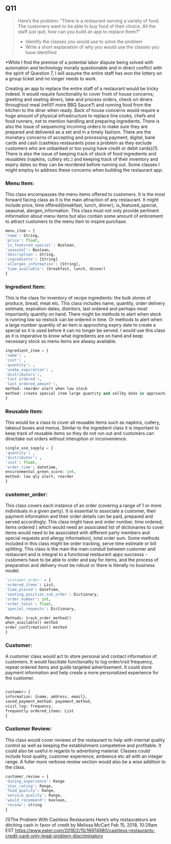 ## Q11

>Here’s the problem: “There is a restaurant serving a variety of food. The customers want to be able to buy food of their choice. All the staff just quit, how can you build an app to replace them?” 
> - Identify the classes you would use to solve the problem 
> - Write a short explanation of why you would use the classes you have identified

*While I find the premise of a potential labor dispute being solved with automation and technology morally questionable and in direct conflict with the spirit of Question 7, I will assume the entire staff has won the lottery on a group ticket and no longer needs to work.

Creating an app to replace the entire staff of a restaurant would be tricky indeed. It would require functionality to cover front of house concerns; greeting and seating diners, take and process orders, check on diners throughout meal (refill? more BBQ Sauce?) and running food from the kitchen to the diner when ready. Back of house concerns would require a huge amount of physical infrastructure to replace line cooks, chefs and food runners, not to mention handling and preparing ingredients. There is also the issue of sequencing incoming orders to make sure they are prepared and delivered as a set and in a timely fashion. There are the monetary concerns of accepting and processing payment; digital, bank cards and cash (cashless restaurants pose a problem as they exclude customers who are unbanked or too young have credit or debit cards)(1). There is also the issue of keeping track of stock of food ingredients and reusables (napkins, cutlery etc.) and keeping track of their inventory and expiry dates so they can be reordered before running out. Some classes I might employ to address these concerns when building the restaurant app:

### Menu Item: 
This class encompasses the menu items offered to customers. It is the most forward facing class as it is the main attraction of any restaurant. It might include price, time offered(breakfast, lunch, dinner), is_featured_special, seasonal, alergen_information. This class must not only provide pertinent information about menu items but also contain some amount of enticement to attract customers to the menu item to inspire purchase. 
```Python 
menu_item = {
'name': String,
'price': float,
'is_featured_special': Boolean,
'seasonal': Boolean,
'description': String,
'ingredients': [String]
'allergen_information': [String],
'time_available': (breakfast, lunch, dinner)
}
```


### Ingredient Item:
This is the class for inventory of recipe ingredients: the bulk stores of produce, bread, meat etc. This class includes name, quantity, order delivery estimate, expiration dates, distritors, last ordered and perhaps most importantly quantity on hand. There might be methods to alert when stock is running low so restock can be ordered in time. Or methods to alert when a large number quantity of an item is approching expiry date to create a special so it is used before it can no longer be served. I would use this class as it is imperative to know what ingredients are on hand and keep necessary stock so menu items are alwasy available. 
```Python 
ingredient_item = { 
'name': ,
'cost': ,
'quantity': ,
'useby_expiration': ,
'distributors':,
'last ordered':,
'last_ordered_amount':,
method: reorder alert when low stock
method: create special item large quantity and sellby date is approaching
}
```

### Reusable Item:
This would be a class to cover all reusable items such as napkins, cutlery, takeout boxes and menus. Similar to the ingredient class it is important to keep track of reusable items so they do not run out and customers can dine/take out orders without interuption or inconvenience. 
```Python
single_use_supply = {
'quantity': ,
'distributor': ,
'cost': float,
'order_time': datetime,
environmental_green_score: int,
method: low qty alert, reorder
}
```

### customer_order:
This class covers each instance of an order (covering a range of 1 or more individuals in a given party). It is essential to associate a customer, their payment information and their order details can be paid, prepared and served accordingly. This class might have and order number, time ordered, items ordered ( which would need an associated list of dictionaries to cover items would need to be associated with different party members and special requests and allergy information), total order sum. Some methods included in this class might be order tracking, serve time estimate or bill splitting. This class is the main the main conduit between customer and restaurant and is integral to a functional restaurant apps successs - customers have to be able to order and pay for items, and the process of preparation and delivery must be robust or there is literally no business model. 
```Python
'customer_order' = {
'ordered_items': List,
'time_placed': DateTime,
'seating_position_sub_order': Dictionary,
'order_number': int,
'order_total': float,
'special_requests': Dictionary,

Methods: track_order_method()
when_available() method
order_confirmation() method
}
```

### Customer:
A customer class would act to store personal and contact information of customers. It would fasciliate functionality to log order/visit frequency, repeat ordered items and guide targeted advertisement. It could store payment information and help create a more personalized experience for the customer. 
```Python

customer= {
information: {name, address, email},
saved_payment_method: payement_method,
visit_log: frequency,
frequently-ordered_items: List
}
```
### Customer Review:
This class would cover reviews of the restaurant to help with internal quality control as well as keeping the establishment competetive and profitable. It could also be useful in regards to advertising material. Classes could include food quality, customer experience, ambience etc all with an integer range. A fuller more verbose review section would also be a wise addition to the class. 
```Python
customer_review = {
'dining_experience': Range
'star_rating': Range,
'food_quality': Range,
'service_quality': Range,
'would_recommend': boolean,
'review': string
}
```

 
(1)The Problem With Cashless Restaurants
Here’s why restaurateurs are ditching cash in favor of credit
by Melissa McCart  Feb 15, 2018, 10:29am EST
https://www.eater.com/2018/2/15/16974980/cashless-restaurants-credit-card-only-legal-problem-discriminatory